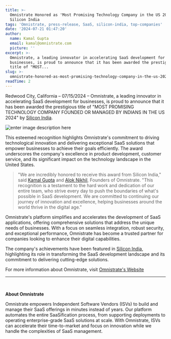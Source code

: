 ```yaml
---
title: >-
  Omnistrate Honored as 'Most Promising Technology Company in the US 2024' by
  Silicon India
tags: 'Omnistrate, press-release, SaaS, silicon-india, top-companies'
date: '2024-07-21 01:47:20'
author:
  name: Kamal Gupta
  email: kamal@omnistrate.com
  picture: ''
excerpt: >-
  Omnistrate, a leading innovator in accelerating SaaS development for
  businesses, is proud to announce that it has been awarded the prestigious
  title of "MOST...
slug: >-
  omnistrate-honored-as-most-promising-technology-company-in-the-us-2024-by-silicon-india
readTime: 2
---
```


Redwood City, California – 07/15/2024 – Omnistrate, a leading innovator in accelerating SaaS development for businesses, is proud to announce that it has been awarded the prestigious title of "MOST PROMISING TECHNOLOGY COMPANY FOUNDED OR MANAGED BY INDIANS IN THE US 2024" by [Silicon India][1].

![enter image description here][2]

This esteemed recognition highlights Omnistrate's commitment to driving technological innovation and delivering exceptional SaaS solutions that empower businesses to achieve their goals efficiently. The award underscores the company's excellence in product development, customer service, and its significant impact on the technology landscape in the United States.

> "We are incredibly honored to receive this award from Silicon India,"
> said [Kamal Gupta][3] and [Alok Nikhil][4], Founders of Omnistrate.
> "This recognition is a testament to the hard work and dedication of
> our entire team, who strive every day to push the boundaries of what's
> possible in SaaS development. We are committed to continuing our
> journey of innovation and excellence, helping businesses around the
> world thrive in the digital age."

Omnistrate's platform simplifies and accelerates the development of SaaS applications, offering comprehensive solutions that address the unique needs of businesses. With a focus on seamless integration, robust security, and exceptional performance, Omnistrate has become a trusted partner for companies looking to enhance their digital capabilities.

The company's achievements have been featured in [Silicon India][5], highlighting its role in transforming the SaaS development landscape and its commitment to delivering cutting-edge solutions.

For more information about Omnistrate, visit [Omnistrate's Website][6]
 

  --------------------------------------------------------------------------------------------------------------------
<br>


**About Omnistrate**

Omnistrate empowers Independent Software Vendors (ISVs) to build and manage their SaaS offerings in minutes instead of years. Our platform automates the entire SaaSification process, from supporting deployments to operating enterprise-grade SaaS solutions at scale. With Omnistrate, ISVs can accelerate their time-to-market and focus on innovation while we handle the complexities of SaaS management.


  [1]: https://www.siliconindia.com/
  [2]: https://drive.google.com/thumbnail?id=15nAZOt4B9w0uE0kHERERKgdbTiucwxaU&sz=w720
  [3]: https://www.linkedin.com/in/kkgupta2/
  [4]: https://www.linkedin.com/in/nikhilalok/
  [5]: https://www.siliconindia.com/vendor/omnistrate-accelerating-saas-development-for-businesses-cid-4360.html
  [6]: https://omnistrate.com

